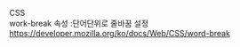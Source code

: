 CSS </br>
work-break 속성 :단어단위로 줄바꿈 설정 <a>https://developer.mozilla.org/ko/docs/Web/CSS/word-break</a>
